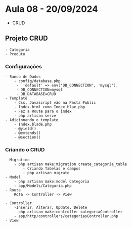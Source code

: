 # Aula 08 - 20/09/2024
- CRUD

## Projeto CRUD
    - Categoria
    - Produto

### Configurações
    - Banco de Dados
        - config/database.php
         -  'default' => env('DB_CONNECTION', 'mysql'),
         - DB_CONNECTION=mysql
         - DB_DATABASE=CRUD
    - Template
        - Css, Javascript vão na Pasta Public
        - Index.html como Index.blae.php
        - Fez a Route para o index
        - php artisan serve
    - Adicionando o template
        - Index.blade.php
        - @yield()
        - @extends()
        - @section()
### Criando o CRUD
    - Migration
        - php artisan make:migration create_categoria_table
            - Criando Tabelas e campos
            - php artisan migrate
    - Model
        - php artisan make:model Categoria
        - app/Models/Categoria.php
    - Route
        Rota -> Controller -> View

    - Controller
        -Inserir, Alterar, Update, Delete
        - php artisan make:controller categoriaController
        - app/http/controllers/categoriasController.php
    - View



